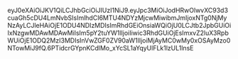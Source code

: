 eyJ0eXAiOiJKV1QiLCJhbGciOiJIUzI1NiJ9.eyJpc3MiOiJodHRwOlwvXC93d3cuaGh5cDU4LmNvbSIsImlhdCI6MTU4NDYzMjcwMiwibmJmIjoxNTg0NjMyNzAyLCJleHAiOjE1ODU4NDIzMDIsImRhdGEiOnsiaWQiOjU0LCJtb2JpbGUiOiIxNzgwMDAwMDAwMiIsIm5pY2tuYW1lIjoiIiwic3RhdGUiOjEsImxvZ2luX3RpbWUiOjE1ODQ2MzI3MDIsInVwZGF0ZV90aW1lIjoiMjAyMC0wMy0xOSAyMzo0NTowMiJ9fQ.6PTidcrGYpnKCdlMo_xYcSL1aYqyUlFLk1lzUL1lnsE